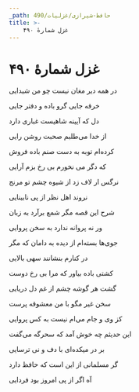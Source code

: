 ```yaml
---
_path: حافظ-شیرازی/غزلیات/490
title: >-
    غزل شمارهٔ ۴۹۰
---
```

# غزل شمارهٔ ۴۹۰

<div class="b" id="bn1"><div class="m1"><p>در همه دیر مغان نیست چو من شیدایی</p></div>
<div class="m2"><p>خرقه جایی گرو باده و دفتر جایی</p></div></div>
<div class="b" id="bn2"><div class="m1"><p>دل که آیینه شاهیست غباری دارد</p></div>
<div class="m2"><p>از خدا می‌طلبم صحبت روشن رایی</p></div></div>
<div class="b" id="bn3"><div class="m1"><p>کرده‌ام توبه به دست صنم باده فروش</p></div>
<div class="m2"><p>که دگر می نخورم بی رخ بزم آرایی</p></div></div>
<div class="b" id="bn4"><div class="m1"><p>نرگس ار لاف زد از شیوه چشم تو مرنج</p></div>
<div class="m2"><p>نروند اهل نظر از پی نابینایی</p></div></div>
<div class="b" id="bn5"><div class="m1"><p>شرح این قصه مگر شمع برآرد به زبان</p></div>
<div class="m2"><p>ور نه پروانه ندارد به سخن پروایی</p></div></div>
<div class="b" id="bn6"><div class="m1"><p>جوی‌ها بسته‌ام از دیده به دامان که مگر</p></div>
<div class="m2"><p>در کنارم بنشانند سهی بالایی</p></div></div>
<div class="b" id="bn7"><div class="m1"><p>کشتی باده بیاور که مرا بی رخ دوست</p></div>
<div class="m2"><p>گشت هر گوشه چشم از غم دل دریایی</p></div></div>
<div class="b" id="bn8"><div class="m1"><p>سخن غیر مگو با من معشوقه پرست</p></div>
<div class="m2"><p>کز وی و جام می‌ام نیست به کس پروایی</p></div></div>
<div class="b" id="bn9"><div class="m1"><p>این حدیثم چه خوش آمد که سحرگه می‌گفت</p></div>
<div class="m2"><p>بر در میکده‌ای با دف و نی ترسایی</p></div></div>
<div class="b" id="bn10"><div class="m1"><p>گر مسلمانی از این است که حافظ دارد</p></div>
<div class="m2"><p>آه اگر از پی امروز بود فردایی</p></div></div>
